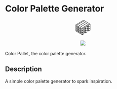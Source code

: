 # Color Palette Generator
<p align="center">
  <img src="./pallet.png" width="50" height="50" alt="Favicon">
</p>
<p align="center">
  <img src="./preview.gif">
</p>

Color Pallet, the color palette generator. 

## Description

A simple color palette generator to spark inspiration.
